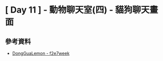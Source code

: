 # [ Day 11 ] -  動物聊天室(四) - 貓狗聊天畫面 




## 參考資料

- [DongGuaLemon - f2e7week](https://github.com/DongGuaLemon/f2e7week)

